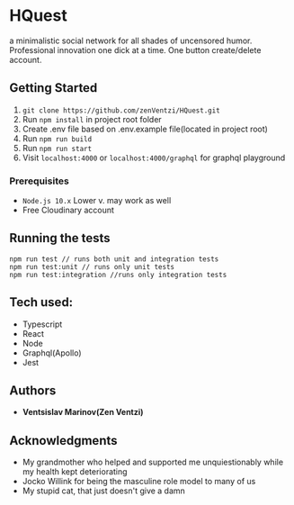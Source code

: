 # HQuest

a minimalistic social network for all shades of uncensored humor. Professional innovation one dick at a time. One button create/delete account.

## Getting Started

1. `git clone https://github.com/zenVentzi/HQuest.git`
2. Run `npm install` in project root folder
3. Create .env file based on .env.example file(located in project root)
4. Run `npm run build`
5. Run `npm run start`
6. Visit `localhost:4000` or `localhost:4000/graphql` for graphql playground

### Prerequisites

- `Node.js 10.x` Lower v. may work as well
- Free Cloudinary account

## Running the tests

```
npm run test // runs both unit and integration tests
npm run test:unit // runs only unit tests
npm run test:integration //runs only integration tests
```

## Tech used:

- Typescript
- React
- Node
- Graphql(Apollo)
- Jest

## Authors

- **Ventsislav Marinov(Zen Ventzi)**

## Acknowledgments

- My grandmother who helped and supported me unquiestionably while my health kept deteriorating
- Jocko Willink for being the masculine role model to many of us
- My stupid cat, that just doesn't give a damn
